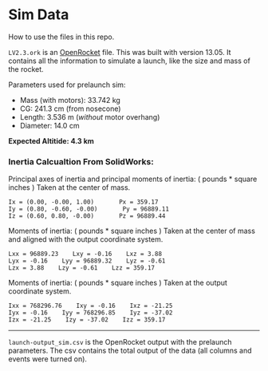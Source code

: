 # Sim Data

How to use the files in this repo.

`LV2.3.ork` is an [OpenRocket](http://openrocket.info/) file.
This was built with version 13.05. It contains all the
information to simulate a launch, like the size and mass of
the rocket.

Parameters used for prelaunch sim:

 - Mass (with motors): 33.742 kg
 - CG: 241.3 cm (from nosecone)
 - Length: 3.536 m (_without_ motor overhang)
 - Diameter: 14.0 cm

**Expected Altitide: 4.3 km**


### Inertia Calcualtion From SolidWorks:

Principal axes of inertia and principal moments of inertia: ( pounds * square inches )
Taken at the center of mass.

    Ix = (0.00, -0.00, 1.00)       Px = 359.17
    Iy = (0.80, -0.60, -0.00)       Py = 96889.11
    Iz = (0.60, 0.80, -0.00)       Pz = 96889.44


Moments of inertia: ( pounds * square inches )
Taken at the center of mass and aligned with the output coordinate system.

    Lxx = 96889.23    Lxy = -0.16    Lxz = 3.88
    Lyx = -0.16    Lyy = 96889.32    Lyz = -0.61
    Lzx = 3.88    Lzy = -0.61    Lzz = 359.17


Moments of inertia: ( pounds * square inches )
Taken at the output coordinate system.

    Ixx = 768296.76    Ixy = -0.16    Ixz = -21.25
    Iyx = -0.16    Iyy = 768296.85    Iyz = -37.02
    Izx = -21.25    Izy = -37.02    Izz = 359.17

---------------------------------------------------------------


`launch-output_sim.csv` is the OpenRocket output with the prelaunch
parameters. The csv contains the total output of the data
(all columns and events were turned on).
